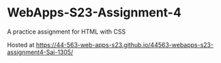 # WebApps-S23-Assignment-4
A practice assignment for HTML with CSS


Hosted at https://44-563-web-apps-s23.github.io/44563-webapps-s23-assignment4-Sai-1305/
